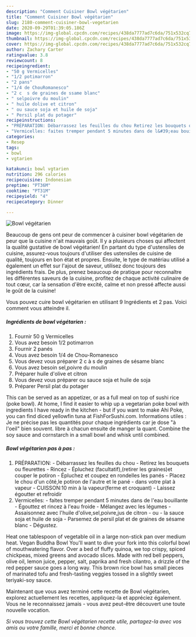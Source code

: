 ```yaml
---
description: "Comment Cuisiner Bowl végétarien"
title: "Comment Cuisiner Bowl végétarien"
slug: 2180-comment-cuisiner-bowl-vegetarien
date: 2020-09-29T01:39:05.186Z
image: https://img-global.cpcdn.com/recipes/438da7777ad7c6da/751x532cq70/bowl-vegetarien-photo-principale-de-la-recette.jpg
thumbnail: https://img-global.cpcdn.com/recipes/438da7777ad7c6da/751x532cq70/bowl-vegetarien-photo-principale-de-la-recette.jpg
cover: https://img-global.cpcdn.com/recipes/438da7777ad7c6da/751x532cq70/bowl-vegetarien-photo-principale-de-la-recette.jpg
author: Zachary Carter
ratingvalue: 3.8
reviewcount: 8
recipeingredient:
- "50 g Vermicelles"
- "1/2 potimarron"
- "2 pans"
- "1/4 de ChouRomanesco"
- "2 c  s de graines de ssame blanc"
- " selpoivre du moulin"
- " huile dolive et citron"
- " ou sauce soja et huile de soja"
- " Persil plat du potager"
recipeinstructions:
- "PRÉPARATION: Débarrassez les feuilles du chou Retirez les bouquets ou fleurettes Rincez Épluchez (facultatif),(retirer les graines)et couper le potiron Épluchez et coupez en rondelles les panés Placez le chou d&#39;un côté,le potiron de l&#39;autre et le pané dans votre plat à vapeur CUISSON:10 min à la vapeur(ferme et croquant) Laissez égoutter et refroidir"
- "Vermicelles: faites tremper pendant 5 minutes dans de l&#39;eau bouillante Égouttez et rincez à l&#39;eau froide Mélangez avec les légumes Assaisonnez avec l&#39;huile d&#39;olive,sel,poivre,jus de citron ou la sauce soja et huile de soja Parsemez de persil plat et de graines de sésame blanc Dégustez."
categories:
- Resep
tags:
- bowl
- vgtarien

katakunci: bowl vgtarien 
nutrition: 296 calories
recipecuisine: Indonesian
preptime: "PT36M"
cooktime: "PT31M"
recipeyield: "4"
recipecategory: Dinner

---
```



![Bowl végétarien](https://img-global.cpcdn.com/recipes/438da7777ad7c6da/751x532cq70/bowl-vegetarien-photo-principale-de-la-recette.jpg)

Beaucoup de gens ont peur de commencer à cuisiner bowl végétarien de peur que la cuisine n'ait mauvais goût. Il y a plusieurs choses qui affectent la qualité gustative de bowl végétarien! En partant du type d'ustensiles de cuisine, assurez-vous toujours d'utiliser des ustensiles de cuisine de qualité, toujours en bon état et propres. Ensuite, le type de matériau utilisé a également un effet sur l'ajout de saveur, utilisez donc toujours des ingrédients frais. De plus, prenez beaucoup de pratique pour reconnaître les différentes saveurs de la cuisine, profitez de chaque activité culinaire de tout cœur, car la sensation d'être excité, calme et non pressé affecte aussi le goût de la cuisine!

<!--inarticleads1-->

Vous pouvez cuire bowl végétarien en utilisant 9 Ingrédients et 2 pas. Voici comment vous atteindre il.

##### Ingrédients de bowl végétarien :

1. Fournir 50 g Vermicelles
1. Vous avez besoin 1/2 potimarron
1. Fournir 2 panés
1. Vous avez besoin 1/4 de Chou-Romanesco
1. Vous devez vous préparer 2 c à s de graines de sésame blanc
1. Vous avez besoin  sel,poivre du moulin
1. Préparer  huile d&#39;olive et citron
1. Vous devez vous préparer  ou sauce soja et huile de soja
1. Préparer  Persil plat du potager


This can be served as an appetizer, or as a full meal on top of sushi rice (poke bowl). At home, I find it easier to whip up a vegetarian poke bowl with ingredients I have ready in the kitchen - but if you want to make Ahi Poke, you can find diced yellowfin tuna at FishForSushi.com. Informations utiles : Je ne précise pas les quantités pour chaque ingrédients car je dose &#34;à l&#39;oeil&#34; bien souvent. libre à chacun ensuite de manger la quant. Combine the soy sauce and cornstarch in a small bowl and whisk until combined. 

<!--inarticleads2-->

##### Bowl végétarien pas à pas :

1. PRÉPARATION: - Débarrassez les feuilles du chou - Retirez les bouquets ou fleurettes - Rincez - Épluchez (facultatif),(retirer les graines)et couper le potiron - Épluchez et coupez en rondelles les panés - Placez le chou d&#39;un côté,le potiron de l&#39;autre et le pané - dans votre plat à vapeur - CUISSON:10 min à la vapeur(ferme et croquant) - Laissez égoutter et refroidir
1. Vermicelles: - faites tremper pendant 5 minutes dans de l&#39;eau bouillante - Égouttez et rincez à l&#39;eau froide - Mélangez avec les légumes - Assaisonnez avec l&#39;huile d&#39;olive,sel,poivre,jus de citron - ou - la sauce soja et huile de soja - Parsemez de persil plat et de graines de sésame blanc - Dégustez.


Heat one tablespoon of vegetable oil in a large non-stick pan over medium heat. Vegan Buddha Bowl You&#39;ll want to dive your fork into this colorful bowl of mouthwatering flavor. Over a bed of fluffy quinoa, we top crispy, spiced chickpeas, mixed greens and avocado slices. Made with red bell peppers, olive oil, lemon juice, pepper, salt, paprika and fresh cilantro, a drizzle of the red pepper sauce goes a long way. This brown rice bowl has small pieces of marinated tofu and fresh-tasting veggies tossed in a slightly sweet teriyaki-soy sauce. 

<!--inarticleads1-->

<p>
Maintenant que vous avez terminé cette recette de Bowl végétarien, explorez actuellement les recettes, appliquez-la et appréciez également. Vous ne le reconnaissez jamais - vous avez peut-être découvert une toute nouvelle vocation.
</p>

<p>
<i>Si vous trouvez cette Bowl végétarien recette utile, partagez-la avec vos amis ou votre famille, merci et bonne chance.</i>
</p>
